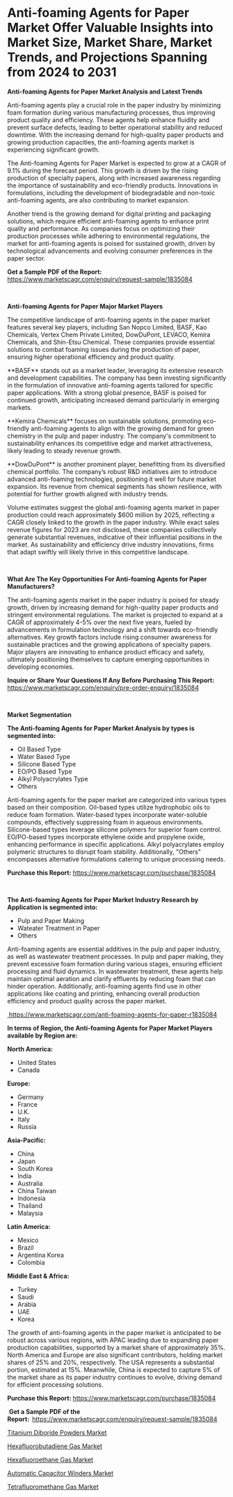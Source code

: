 <p><h1>Anti-foaming Agents for Paper Market Offer Valuable Insights into Market Size, Market Share, Market Trends, and Projections Spanning from 2024 to 2031</h1></p><p><strong>Anti-foaming Agents for Paper Market Analysis and Latest Trends</strong></p>
<p><p>Anti-foaming agents play a crucial role in the paper industry by minimizing foam formation during various manufacturing processes, thus improving product quality and efficiency. These agents help enhance fluidity and prevent surface defects, leading to better operational stability and reduced downtime. With the increasing demand for high-quality paper products and growing production capacities, the anti-foaming agents market is experiencing significant growth.</p><p>The Anti-foaming Agents for Paper Market is expected to grow at a CAGR of 9.1% during the forecast period. This growth is driven by the rising production of specialty papers, along with increased awareness regarding the importance of sustainability and eco-friendly products. Innovations in formulations, including the development of biodegradable and non-toxic anti-foaming agents, are also contributing to market expansion.</p><p>Another trend is the growing demand for digital printing and packaging solutions, which require efficient anti-foaming agents to enhance print quality and performance. As companies focus on optimizing their production processes while adhering to environmental regulations, the market for anti-foaming agents is poised for sustained growth, driven by technological advancements and evolving consumer preferences in the paper sector.</p></p>
<p><strong>Get a Sample PDF of the Report:&nbsp;</strong> <a href="https://www.marketscagr.com/enquiry/request-sample/1835084?utm_campaign=1573&utm_medium=2&utm_source=Github&utm_content=ia&utm_term=16102024&utm_id=anti-foaming-agents-for-paper">https://www.marketscagr.com/enquiry/request-sample/1835084</a></p>
<p>&nbsp;</p>
<p><strong>Anti-foaming Agents for Paper Major Market Players</strong></p>
<p><p>The competitive landscape of anti-foaming agents in the paper market features several key players, including San Nopco Limited, BASF, Kao Chemicals, Vertex Chem Private Limited, DowDuPont, LEVACO, Kemira Chemicals, and Shin-Etsu Chemical. These companies provide essential solutions to combat foaming issues during the production of paper, ensuring higher operational efficiency and product quality.</p><p>**BASF** stands out as a market leader, leveraging its extensive research and development capabilities. The company has been investing significantly in the formulation of innovative anti-foaming agents tailored for specific paper applications. With a strong global presence, BASF is poised for continued growth, anticipating increased demand particularly in emerging markets.</p><p>**Kemira Chemicals** focuses on sustainable solutions, promoting eco-friendly anti-foaming agents to align with the growing demand for green chemistry in the pulp and paper industry. The company's commitment to sustainability enhances its competitive edge and market attractiveness, likely leading to steady revenue growth.</p><p>**DowDuPont** is another prominent player, benefitting from its diversified chemical portfolio. The company’s robust R&D initiatives aim to introduce advanced anti-foaming technologies, positioning it well for future market expansion. Its revenue from chemical segments has shown resilience, with potential for further growth aligned with industry trends.</p><p>Volume estimates suggest the global anti-foaming agents market in paper production could reach approximately $600 million by 2025, reflecting a CAGR closely linked to the growth in the paper industry. While exact sales revenue figures for 2023 are not disclosed, these companies collectively generate substantial revenues, indicative of their influential positions in the market. As sustainability and efficiency drive industry innovations, firms that adapt swiftly will likely thrive in this competitive landscape.</p></p>
<p>&nbsp;</p>
<p><strong>What Are The Key Opportunities For Anti-foaming Agents for Paper Manufacturers?</strong></p>
<p><p>The anti-foaming agents market in the paper industry is poised for steady growth, driven by increasing demand for high-quality paper products and stringent environmental regulations. The market is projected to expand at a CAGR of approximately 4-5% over the next five years, fueled by advancements in formulation technology and a shift towards eco-friendly alternatives. Key growth factors include rising consumer awareness for sustainable practices and the growing applications of specialty papers. Major players are innovating to enhance product efficacy and safety, ultimately positioning themselves to capture emerging opportunities in developing economies.</p></p>
<p><strong>Inquire or Share Your Questions If Any Before Purchasing This Report:</strong> <a href="https://www.marketscagr.com/enquiry/pre-order-enquiry/1835084?utm_campaign=1573&utm_medium=2&utm_source=Github&utm_content=ia&utm_term=16102024&utm_id=anti-foaming-agents-for-paper">https://www.marketscagr.com/enquiry/pre-order-enquiry/1835084</a></p>
<p>&nbsp;</p>
<p><strong>Market Segmentation</strong></p>
<p><strong>The Anti-foaming Agents for Paper Market Analysis by types is segmented into:</strong></p>
<p><ul><li>Oil Based Type</li><li>Water Based Type</li><li>Silicone Based Type</li><li>EO/PO Based Type</li><li>Alkyl Polyacrylates Type</li><li>Others</li></ul></p>
<p><p>Anti-foaming agents for the paper market are categorized into various types based on their composition. Oil-based types utilize hydrophobic oils to reduce foam formation. Water-based types incorporate water-soluble compounds, effectively suppressing foam in aqueous environments. Silicone-based types leverage silicone polymers for superior foam control. EO/PO-based types incorporate ethylene oxide and propylene oxide, enhancing performance in specific applications. Alkyl polyacrylates employ polymeric structures to disrupt foam stability. Additionally, "Others" encompasses alternative formulations catering to unique processing needs.</p></p>
<p><strong>Purchase this Report:&nbsp;</strong><a href="https://www.marketscagr.com/purchase/1835084?utm_campaign=1573&utm_medium=2&utm_source=Github&utm_content=ia&utm_term=16102024&utm_id=anti-foaming-agents-for-paper">https://www.marketscagr.com/purchase/1835084</a></p>
<p>&nbsp;</p>
<p><strong>The Anti-foaming Agents for Paper Market Industry Research by Application is segmented into:</strong></p>
<p><ul><li>Pulp and Paper Making</li><li>Wateater Treatment in Paper</li><li>Others</li></ul></p>
<p><p>Anti-foaming agents are essential additives in the pulp and paper industry, as well as wastewater treatment processes. In pulp and paper making, they prevent excessive foam formation during various stages, ensuring efficient processing and fluid dynamics. In wastewater treatment, these agents help maintain optimal aeration and clarify effluents by reducing foam that can hinder operation. Additionally, anti-foaming agents find use in other applications like coating and printing, enhancing overall production efficiency and product quality across the paper market.</p></p>
<p><a href="https://www.marketscagr.com/anti-foaming-agents-for-paper-r1835084?utm_campaign=1573&utm_medium=2&utm_source=Github&utm_content=ia&utm_term=16102024&utm_id=anti-foaming-agents-for-paper">&nbsp;https://www.marketscagr.com/anti-foaming-agents-for-paper-r1835084</a></p>
<p><strong>In terms of Region, the Anti-foaming Agents for Paper Market Players available by Region are:</strong></p>
<p>
    <p> <strong> North America: </strong>
        <ul>
            <li>United States</li>
            <li>Canada</li>
        </ul>
        </p> 
    <p> <strong> Europe: </strong>
        <ul>
            <li>Germany</li>
            <li>France</li>
            <li>U.K.</li>
            <li>Italy</li>
            <li>Russia</li>
        </ul>
        </p> 
    <p> <strong> Asia-Pacific: </strong>
        <ul>
            <li>China</li>
            <li>Japan</li>
            <li>South Korea</li>
            <li>India</li>
            <li>Australia</li>
            <li>China Taiwan</li>
            <li>Indonesia</li>
            <li>Thailand</li>
            <li>Malaysia</li>
        </ul>
        </p> 
    <p> <strong> Latin America: </strong>
        <ul>
            <li>Mexico</li>
            <li>Brazil</li>
            <li>Argentina Korea</li>
            <li>Colombia</li>
        </ul>
        </p> 
    <p> <strong> Middle East & Africa: </strong>
        <ul>
            <li>Turkey</li>
            <li>Saudi</li>
            <li>Arabia</li>
            <li>UAE</li>
            <li>Korea</li>
        </ul>
    </p>
    </p>
<p><p>The growth of anti-foaming agents in the paper market is anticipated to be robust across various regions, with APAC leading due to expanding paper production capabilities, supported by a market share of approximately 35%. North America and Europe are also significant contributors, holding market shares of 25% and 20%, respectively. The USA represents a substantial portion, estimated at 15%. Meanwhile, China is expected to capture 5% of the market share as its paper industry continues to evolve, driving demand for efficient processing solutions.</p></p>
<p><strong>Purchase this Report: </strong><a href="https://www.marketscagr.com/purchase/1835084?utm_campaign=1573&utm_medium=2&utm_source=Github&utm_content=ia&utm_term=16102024&utm_id=anti-foaming-agents-for-paper">https://www.marketscagr.com/purchase/1835084</a></p>
<p>&nbsp;<strong>Get a Sample PDF of the Report:&nbsp;&nbsp;</strong><a href="https://www.marketscagr.com/enquiry/request-sample/1835084?utm_campaign=1573&utm_medium=2&utm_source=Github&utm_content=ia&utm_term=16102024&utm_id=anti-foaming-agents-for-paper">https://www.marketscagr.com/enquiry/request-sample/1835084</a></p>
<p><strong></strong></p>
<p><p><a href="https://github.com/ChiragRp1/Market-Research-Report-List-6/blob/main/titanium-diboride-powders-market.md?utm_campaign=1573&utm_medium=2&utm_source=Github&utm_content=ia&utm_term=16102024&utm_id=anti-foaming-agents-for-paper">Titanium Diboride Powders Market</a></p><p><a href="https://www.linkedin.com/pulse/hexafluorobutadiene-gas-market-consolidation-impact-structure-ueote?trk=public_post_embed_feed-article-content&utm_campaign=1573&utm_medium=2&utm_source=Github&utm_content=ia&utm_term=16102024&utm_id=anti-foaming-agents-for-paper">Hexafluorobutadiene Gas Market</a></p><p><a href="https://www.linkedin.com/pulse/hexafluoroethane-gas-market-industry-trends-forecast-period-from-rzr7e?trk=public_post_embed_feed-article-content&utm_campaign=1573&utm_medium=2&utm_source=Github&utm_content=ia&utm_term=16102024&utm_id=anti-foaming-agents-for-paper">Hexafluoroethane Gas Market</a></p><p><a href="https://www.linkedin.com/pulse/automatic-capacitor-winders-market-size-share-growth-analysis-nblee?trk=public_post_embed_feed-article-content&utm_campaign=1573&utm_medium=2&utm_source=Github&utm_content=ia&utm_term=16102024&utm_id=anti-foaming-agents-for-paper">Automatic Capacitor Winders Market</a></p><p><a href="https://www.linkedin.com/pulse/evaluating-global-tetrafluoromethane-gas-market-trends-growth-jlxze?trk=public_post_embed_feed-article-content&utm_campaign=1573&utm_medium=2&utm_source=Github&utm_content=ia&utm_term=16102024&utm_id=anti-foaming-agents-for-paper">Tetrafluoromethane Gas Market</a></p></p>